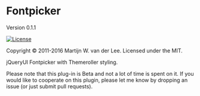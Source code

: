 Fontpicker
==========
Version 0.1.1

[![License](https://img.shields.io/github/license/vanderlee/colorpicker.svg)]()

Copyright &copy; 2011-2016 Martijn W. van der Lee.
Licensed under the MIT.

jQueryUI Fontpicker with Themeroller styling.

Please note that this plug-in is Beta and not a lot of time is spent on it.
If you would like to cooperate on this plugin, please let me know by dropping
an issue (or just submit pull requests).